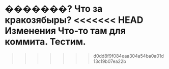 �������?
Что за кракозябыры?
<<<<<<< HEAD
Изменения
Что-то там для коммита. Тестим.
=======
>>>>>>> d0dd8f9f084eaa304a54ba0a01d13c19b07ea22b
